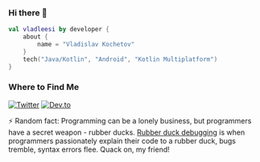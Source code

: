 ### Hi there 👋

<!--
**vladleesi/vladleesi** is a ✨ _special_ ✨ repository because its `README.md` (this file) appears on your GitHub profile.

Here are some ideas to get you started:

- 🔭 I’m currently working on ...
- 🌱 I’m currently learning ...
- 👯 I’m looking to collaborate on ...
- 🤔 I’m looking for help with ...
- 💬 Ask me about ...
- 📫 How to reach me: ...
- 😄 Pronouns: ...
- ⚡ Fun fact: ...
-->

```kotlin
val vladleesi by developer {
    about {
        name = "Vladislav Kochetov"
    }
    tech("Java/Kotlin", "Android", "Kotlin Multiplatform")
}
```

### Where to Find Me

[![Twitter](https://img.shields.io/badge/Twitter-1DA1F2?style=flat-square)](https://twitter.com/vladleesi)
[![Dev.to](https://img.shields.io/badge/Dev.to-black?style=flat-square)](https://dev.to/vladleesi)

⚡ Random fact: Programming can be a lonely business, but programmers have a secret weapon - rubber ducks. [Rubber duck debugging](https://rubberduckdebugging.com/) is when programmers passionately explain their code to a rubber duck, bugs tremble, syntax errors flee. Quack on, my friend!
